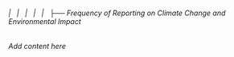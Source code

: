 ###### |   |   |   |   |   ├── Frequency of Reporting on Climate Change and Environmental Impact

*Add content here*